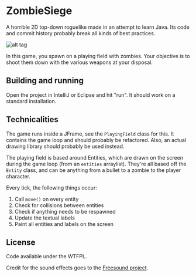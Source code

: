 # ZombieSiege

A horrible 2D top-down roguelike made in an attempt to learn Java. Its code and commit history probably break all kinds of best practices.

![alt tag](https://raw.github.com/duckson/zombiesiege/master/zombiesiege.png)

In this game, you spawn on a playing field with zombies. Your objective is to shoot them down with the various weapons at your disposal.

## Building and running

Open the project in IntelliJ or Eclipse and hit "run". It should work on a standard installation.

## Technicalities

The game runs inside a JFrame, see the `PlayingField` class for this. It contains the game loop and should probably be refactored. Also, an actual drawing library should probably be used instead.

The playing field is based around Entities, which are drawn on the screen during the game loop (from an `entities` arraylist). They're all based off the `Entity` class, and can be anything from a bullet to a zombie to the player character.

Every tick, the following things occur:

1. Call `move()` on every entity
2. Check for collisions between entities
3. Check if anything needs to be respawned
4. Update the textual labels
5. Paint all entities and labels on the screen

## License

Code available under the WTFPL.

Credit for the sound effects goes to the [Freesound project](http://freesound.org).